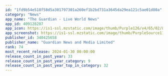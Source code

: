 ```yaml
---
id: "1fd9b54e518f58d5a301797301a260ef1b2bd731a3645da29ea121c5ae01d80a"
category: "News"
app_name: "The Guardian - Live World News"
app_id: 409128287
app_icon: https://is1-ssl.mzstatic.com/image/thumb/Purple126/v4/65/02/8b/65028bcc-5c80-d399-92d2-ac069cbb638b/AppIcon-0-1x_U007emarketing-0-0-0-7-0-0-85-220-0.png/1024x1024bb.png
app_screenshot: https://is1-ssl.mzstatic.com/image/thumb/PurpleSource116/v4/d5/0c/0c/d50c0c6a-debd-c8c5-ad2b-5db804e2ebed/40e7f654-6399-4360-8d6c-1e9c6c677ce1_US_6_U002c46in-1242x2688_01.png/1242x2688bb.png
publisher_id: 340425658
publisher_name: "Guardian News and Media Limited"
rank: 74
most_recent_release: 2024-01-30 00:00:00
release_count_in_past_year: 33
release_count_in_past_year_category: 9
release_count_in_past_year_top_in_category: 32
---
```

